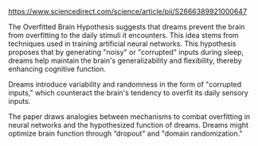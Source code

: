 https://www.sciencedirect.com/science/article/pii/S2666389921000647

The Overfitted Brain Hypothesis suggests that dreams prevent the brain from overfitting to the daily stimuli it encounters. This idea stems from techniques used in training artificial neural networks. This hypothesis proposes that by generating "noisy" or "corrupted" inputs during sleep, dreams help maintain the brain's generalizability and flexibility, thereby enhancing cognitive function.

Dreams introduce variability and randomness in the form of "corrupted inputs," which counteract the brain's tendency to overfit its daily sensory inputs. 

The paper draws analogies between mechanisms to combat overfitting in neural networks and the hypothesized function of dreams. Dreams might optimize brain function through “dropout" and "domain randomization."
